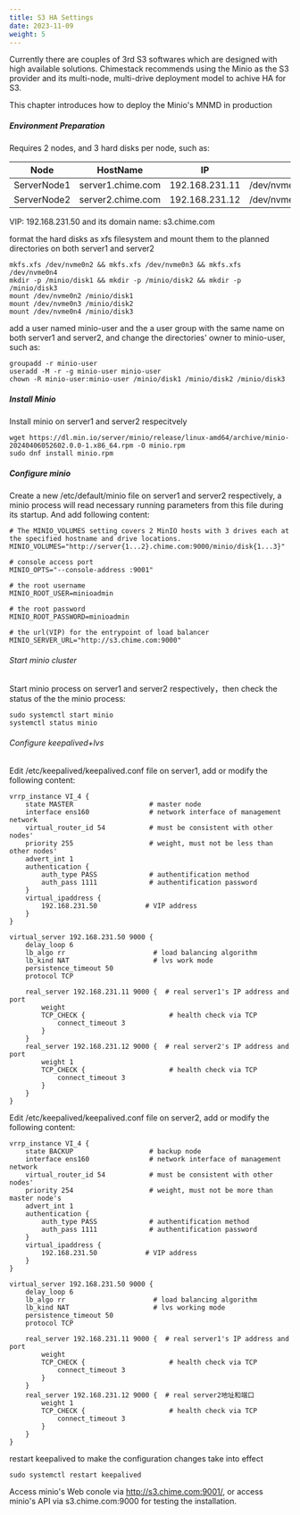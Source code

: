 ```yaml
---
title: S3 HA Settings
date: 2023-11-09
weight: 5
---
```


Currently there are couples of 3rd S3 softwares which are designed with high available solutions. Chimestack recommends using the Minio as the S3 provider and its multi-node, multi-drive deployment model to achive HA for S3. 

This chapter introduces how to deploy the Minio's MNMD in production

##### Environment Preparation

Requires 2 nodes, and 3 hard disks per node, such as:

|  Node        |     HostName      |        IP       |                     Disks               |
|--------------|-------------------|-----------------|-----------------------------------------|
| ServerNode1  | server1.chime.com |  192.168.231.11 | /dev/nvme0n2,/dev/nvme0n3,/dev/nvme0n4  |
| ServerNode2  | server2.chime.com |  192.168.231.12 | /dev/nvme0n2,/dev/nvme0n3,/dev/nvme0n4  |

VIP: 192.168.231.50 and its domain name: s3.chime.com

format the hard disks as xfs filesystem and mount them to the planned directories on both server1 and server2 

```
mkfs.xfs /dev/nvme0n2 && mkfs.xfs /dev/nvme0n3 && mkfs.xfs /dev/nvme0n4 
mkdir -p /minio/disk1 && mkdir -p /minio/disk2 && mkdir -p /minio/disk3
mount /dev/nvme0n2 /minio/disk1
mount /dev/nvme0n3 /minio/disk2
mount /dev/nvme0n4 /minio/disk3
```

add a user named minio-user and the a user group with the same name on both server1 and server2, and change the directories' owner to minio-user, such as: 

```
groupadd -r minio-user
useradd -M -r -g minio-user minio-user
chown -R minio-user:minio-user /minio/disk1 /minio/disk2 /minio/disk3 
```

##### Install Minio 

Install minio on server1 and server2 respecitvely

```
wget https://dl.min.io/server/minio/release/linux-amd64/archive/minio-20240406052602.0.0-1.x86_64.rpm -O minio.rpm
sudo dnf install minio.rpm
```

##### Configure minio

Create a new /etc/default/minio file on server1 and server2 respectively, a minio process will read necessary running parameters from this file during its startup. And add following content: 

```
# The MINIO_VOLUMES setting covers 2 MinIO hosts with 3 drives each at the specified hostname and drive locations.
MINIO_VOLUMES="http://server{1...2}.chime.com:9000/minio/disk{1...3}"

# console access port
MINIO_OPTS="--console-address :9001"

# the root username
MINIO_ROOT_USER=minioadmin

# the root password
MINIO_ROOT_PASSWORD=minioadmin

# the url(VIP) for the entrypoint of load balancer
MINIO_SERVER_URL="http://s3.chime.com:9000"
```

###### Start minio cluster

Start minio process on server1 and server2 respectively，then check the status of the the minio process:

```
sudo systemctl start minio 
systemctl status minio
```

###### Configure keepalived+lvs

Edit /etc/keepalived/keepalived.conf file on server1, add or modify the following content:

```
vrrp_instance VI_4 {
    state MASTER                   # master node
    interface ens160               # network interface of management network
    virtual_router_id 54           # must be consistent with other nodes'
    priority 255                   # weight, must not be less than other nodes'
    advert_int 1
    authentication {
        auth_type PASS             # authentification method
        auth_pass 1111             # authentification password
    }
    virtual_ipaddress {
        192.168.231.50            # VIP address
    }
}

virtual_server 192.168.231.50 9000 {
    delay_loop 6
    lb_algo rr                      # load balancing algorithm
    lb_kind NAT                     # lvs work mode
    persistence_timeout 50
    protocol TCP

    real_server 192.168.231.11 9000 {  # real server1's IP address and port
        weight
        TCP_CHECK {                     # health check via TCP
            connect_timeout 3         
        }
    }
    real_server 192.168.231.12 9000 {  # real server2's IP address and port
        weight 1
        TCP_CHECK {                     # health check via TCP
            connect_timeout 3
        }
    }
}
```


Edit /etc/keepalived/keepalived.conf file on server2, add or modify the following content:

```
vrrp_instance VI_4 {
    state BACKUP                   # backup node
    interface ens160               # network interface of management network
    virtual_router_id 54           # must be consistent with other nodes'
    priority 254                   # weight, must not be more than master node's
    advert_int 1
    authentication {
        auth_type PASS             # authentification method
        auth_pass 1111             # authentification password
    }
    virtual_ipaddress {
        192.168.231.50            # VIP address
    }
}

virtual_server 192.168.231.50 9000 {
    delay_loop 6
    lb_algo rr                      # load balancing algorithm
    lb_kind NAT                     # lvs working mode
    persistence_timeout 50
    protocol TCP

    real_server 192.168.231.11 9000 {  # real server1's IP address and port
        weight
        TCP_CHECK {                     # health check via TCP
            connect_timeout 3         
        }
    }
    real_server 192.168.231.12 9000 {  # real server2地址和端口
        weight 1
        TCP_CHECK {                     # health check via TCP
            connect_timeout 3
        }
    }
}
```

restart keepalived to make the configuration changes take into effect

```
sudo systemctl restart keepalived
```

Access minio's Web conole via http://s3.chime.com:9001/, or access minio's API via s3.chime.com:9000 for testing the installation.